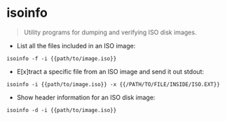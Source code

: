 # isoinfo

> Utility programs for dumping and verifying ISO disk images.

- List all the files included in an ISO image:

`isoinfo -f -i {{path/to/image.iso}}`

- E[x]tract a specific file from an ISO image and send it out stdout:

`isoinfo -i {{path/to/image.iso}} -x {{/PATH/TO/FILE/INSIDE/ISO.EXT}}`

- Show header information for an ISO disk image:

`isoinfo -d -i {{path/to/image.iso}}`

